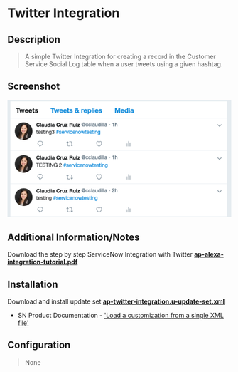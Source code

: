 # Twitter Integration

## Description

> A simple Twitter Integration for creating a record in the Customer Service Social Log table when a user tweets using a given hashtag.

## Screenshot

![Twitter Integration](https://raw.githubusercontent.com/platform-experience/api-integration-library/master/src/ap-twitter-integration/images/ap-twitter-integration.png)

## Additional Information/Notes

Download the step by step ServiceNow Integration with Twitter **[ap-alexa-integration-tutorial.pdf](https://raw.githubusercontent.com/platform-experience/api-integration-library/master/src/ap-twitter-integration/docs/ap-twitter-integration-tutorial.pdf)**


## Installation

Download and install update set **[ap-twitter-integration.u-update-set.xml](https://github.com/platform-experience/api-integration-library/blob/master/src/ap-twitter-integration/ap-twitter-integration.u-update-set.xml)**

* SN Product Documentation - ['Load a customization from a single XML file'](https://docs.servicenow.com/bundle/kingston-application-development/page/build/system-update-sets/task/t_SaveAnUpdateSetAsAnXMLFile.html)

## Configuration

> None
